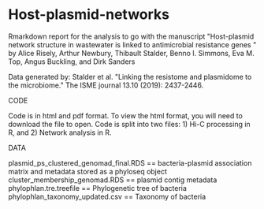 # Host-plasmid-networks

Rmarkdown report for the analysis to go with the manuscript "Host-plasmid network structure in wastewater is linked to antimicrobial resistance genes " by Alice Risely, Arthur Newbury, Thibault Stalder, Benno I. Simmons, Eva M. Top, Angus Buckling, and Dirk Sanders

Data generated by: Stalder et al. "Linking the resistome and plasmidome to the microbiome." The ISME journal 13.10 (2019): 2437-2446.

CODE

Code is in html and pdf format. To view the html format, you will need to download the file to open. 
Code is split into two files: 1) Hi-C processing in R, and 2) Network analysis in R. 

DATA

plasmid_ps_clustered_genomad_final.RDS == bacteria-plasmid association matrix and metadata stored as a phyloseq object
cluster_membership_genomad.RDS == plasmid contig metadata
phylophlan.tre.treefile == Phylogenetic tree of bacteria
phylophlan_taxonomy_updated.csv == Taxonomy of bacteria 


